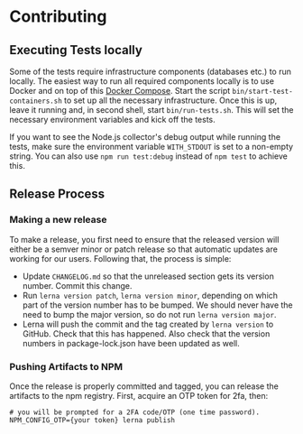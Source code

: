 # Contributing

## Executing Tests locally
Some of the tests require infrastructure components (databases etc.) to run locally. The easiest way to run all required components locally is to use Docker and on top of this [Docker Compose](https://docs.docker.com/compose/). Start the script `bin/start-test-containers.sh` to set up all the necessary infrastructure. Once this is up, leave it running and, in second shell, start `bin/run-tests.sh`. This will set the necessary environment variables and kick off the tests.

If you want to see the Node.js collector's debug output while running the tests, make sure the environment variable `WITH_STDOUT` is set to a non-empty string. You can also use `npm run test:debug` instead of `npm test` to achieve this.

## Release Process

### Making a new release
To make a release, you first need to ensure that the released version will either be a semver minor or patch release so that automatic updates are working for our users. Following that, the process is simple:

 - Update `CHANGELOG.md` so that the unreleased section gets its version number. Commit this change.
 - Run `lerna version patch`, `lerna version minor`, depending on which part of the version number has to be bumped. We should never have the need to bump the major version, so do not run `lerna version major`.
 - Lerna will push the commit and the tag created by `lerna version` to GitHub. Check that this has happened. Also check that the version numbers in package-lock.json have been updated as well.

### Pushing Artifacts to NPM
Once the release is properly committed and tagged, you can release the artifacts to the npm registry. First, acquire an OTP token for 2fa, then:

```
# you will be prompted for a 2FA code/OTP (one time password).
NPM_CONFIG_OTP={your token} lerna publish
```
